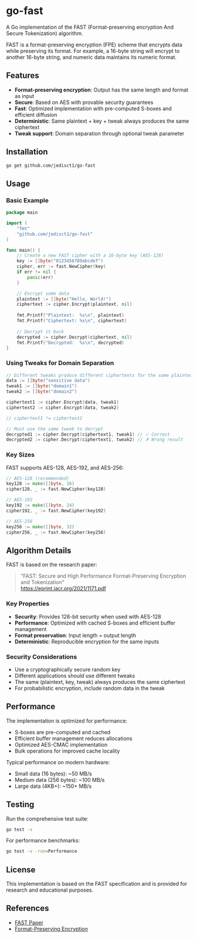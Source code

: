 # go-fast

A Go implementation of the FAST (Format-preserving encryption And Secure Tokenization) algorithm.

FAST is a format-preserving encryption (FPE) scheme that encrypts data while preserving its format. For example, a 16-byte string will encrypt to another 16-byte string, and numeric data maintains its numeric format.

## Features

- **Format-preserving encryption**: Output has the same length and format as input
- **Secure**: Based on AES with provable security guarantees
- **Fast**: Optimized implementation with pre-computed S-boxes and efficient diffusion
- **Deterministic**: Same plaintext + key + tweak always produces the same ciphertext
- **Tweak support**: Domain separation through optional tweak parameter

## Installation

```bash
go get github.com/jedisct1/go-fast
```

## Usage

### Basic Example

```go
package main

import (
    "fmt"
    "github.com/jedisct1/go-fast"
)

func main() {
    // Create a new FAST cipher with a 16-byte key (AES-128)
    key := []byte("0123456789abcdef")
    cipher, err := fast.NewCipher(key)
    if err != nil {
        panic(err)
    }

    // Encrypt some data
    plaintext := []byte("Hello, World!")
    ciphertext := cipher.Encrypt(plaintext, nil)
    
    fmt.Printf("Plaintext:  %s\n", plaintext)
    fmt.Printf("Ciphertext: %x\n", ciphertext)
    
    // Decrypt it back
    decrypted := cipher.Decrypt(ciphertext, nil)
    fmt.Printf("Decrypted:  %s\n", decrypted)
}
```

### Using Tweaks for Domain Separation

```go
// Different tweaks produce different ciphertexts for the same plaintext
data := []byte("sensitive data")
tweak1 := []byte("domain1")
tweak2 := []byte("domain2")

ciphertext1 := cipher.Encrypt(data, tweak1)
ciphertext2 := cipher.Encrypt(data, tweak2)

// ciphertext1 != ciphertext2

// Must use the same tweak to decrypt
decrypted1 := cipher.Decrypt(ciphertext1, tweak1) // ✓ Correct
decrypted2 := cipher.Decrypt(ciphertext1, tweak2) // ✗ Wrong result
```

### Key Sizes

FAST supports AES-128, AES-192, and AES-256:

```go
// AES-128 (recommended)
key128 := make([]byte, 16)
cipher128, _ := fast.NewCipher(key128)

// AES-192
key192 := make([]byte, 24)
cipher192, _ := fast.NewCipher(key192)

// AES-256
key256 := make([]byte, 32)
cipher256, _ := fast.NewCipher(key256)
```

## Algorithm Details

FAST is based on the research paper:
> "FAST: Secure and High Performance Format-Preserving Encryption and Tokenization"  
> https://eprint.iacr.org/2021/1171.pdf

### Key Properties

- **Security**: Provides 128-bit security when used with AES-128
- **Performance**: Optimized with cached S-boxes and efficient buffer management
- **Format preservation**: Input length = output length
- **Deterministic**: Reproducible encryption for the same inputs

### Security Considerations

- Use a cryptographically secure random key
- Different applications should use different tweaks
- The same (plaintext, key, tweak) always produces the same ciphertext
- For probabilistic encryption, include random data in the tweak

## Performance

The implementation is optimized for performance:

- S-boxes are pre-computed and cached
- Efficient buffer management reduces allocations
- Optimized AES-CMAC implementation
- Bulk operations for improved cache locality

Typical performance on modern hardware:
- Small data (16 bytes): ~50 MB/s
- Medium data (256 bytes): ~100 MB/s  
- Large data (4KB+): ~150+ MB/s

## Testing

Run the comprehensive test suite:

```bash
go test -v
```

For performance benchmarks:

```bash
go test -v -run=Performance
```

## License

This implementation is based on the FAST specification and is provided for research and educational purposes.

## References

- [FAST Paper](https://eprint.iacr.org/2021/1171.pdf)
- [Format-Preserving Encryption](https://en.wikipedia.org/wiki/Format-preserving_encryption)